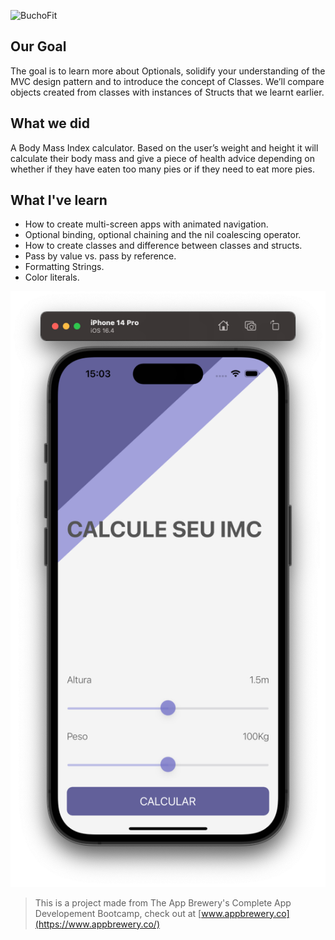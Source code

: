 ![BuchoFit](https://socialify.git.ci/andremporto/BuchoFit/image?description=1&descriptionEditable=A%20Body%20Mass%20Index%20calculator.%20&forks=1&issues=1&language=1&name=1&owner=1&pattern=Signal&pulls=1&stargazers=1&theme=Auto)

## Our Goal

The goal is to learn more about Optionals, solidify your understanding of the MVC design pattern and to introduce the concept of Classes. We’ll compare objects created from classes with instances of Structs that we learnt earlier.

## What we did

A Body Mass Index calculator. Based on the user’s weight and height it will calculate their body mass and give a piece of health advice depending on whether if they have eaten too many pies or if they need to eat more pies.

## What I've learn

- How to create multi-screen apps with animated navigation.
- Optional binding, optional chaining and the nil coalescing operator.
- How to create classes and difference between classes and structs.
- Pass by value vs. pass by reference.
- Formatting Strings.
- Color literals.

![BuchoFit Banner](Documentation/buchoFitApp.png)

> This is a project made from The App Brewery's Complete App Developement Bootcamp, check out at [www.appbrewery.co](https://www.appbrewery.co/)

